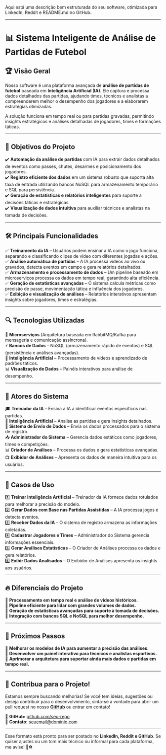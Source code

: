 Aqui está uma descrição bem estruturada do seu software, otimizada para LinkedIn, Reddit e README.md no GitHub.  

---

# 📊 **Sistema Inteligente de Análise de Partidas de Futebol**  

## 🏆 **Visão Geral**  
Nosso software é uma plataforma avançada de **análise de partidas de futebol** baseada em **Inteligência Artificial (IA)**. Ele captura e processa dados detalhados das partidas, ajudando times, técnicos e analistas a compreenderem melhor o desempenho dos jogadores e a elaborarem estratégias otimizadas.  

A solução funciona em tempo real ou para partidas gravadas, permitindo insights estratégicos e análises detalhadas de jogadores, times e formações táticas.  

---

## 🎯 **Objetivos do Projeto**  
✔️ **Automação da análise de partidas** com IA para extrair dados detalhados de eventos como passes, chutes, desarmes e posicionamento dos jogadores.  
✔️ **Registro eficiente dos dados** em um sistema robusto que suporta alta taxa de entrada utilizando bancos NoSQL para armazenamento temporário e SQL para persistência.  
✔️ **Geração de estatísticas e relatórios inteligentes** para suporte a decisões táticas e estratégicas.  
✔️ **Visualização de dados intuitiva** para auxiliar técnicos e analistas na tomada de decisões.  

---

## 🛠 **Principais Funcionalidades**  
✅ **Treinamento da IA** – Usuários podem ensinar a IA como o jogo funciona, separando e classificando clipes de vídeo com diferentes jogadas e ações.  
✅ **Análise automática de partidas** – A IA processa vídeos ao vivo ou gravados, detecta eventos em campo e gera relatórios detalhados.  
✅ **Armazenamento e processamento de dados** – Um pipeline baseado em microserviços processa os dados em tempo real, garantindo alta eficiência.  
✅ **Geração de estatísticas avançadas** – O sistema calcula métricas como precisão de passe, movimentação tática e influência dos jogadores.  
✅ **Exibição e visualização de análises** – Relatórios interativos apresentam insights sobre jogadores, times e estratégias.  

---

## 🔍 **Tecnologias Utilizadas**  
🚀 **Microserviços** (Arquitetura baseada em RabbitMQ/Kafka para mensageria e comunicação assíncrona).  
⚡ **Bancos de Dados** – NoSQL (armazenamento rápido de eventos) e SQL (persistência e análises avançadas).  
🤖 **Inteligência Artificial** – Processamento de vídeos e aprendizado de padrões táticos.  
📊 **Visualização de Dados** – Painéis interativos para análise de desempenho.  

---

## 👥 **Atores do Sistema**  
🎓 **Treinador da IA** – Ensina a IA a identificar eventos específicos nas partidas.  
🤖 **Inteligência Artificial** – Analisa as partidas e gera insights detalhados.  
📡 **Sistema de Envio de Dados** – Envia os dados processados para o sistema de registro.  
📥 **Administrador do Sistema** – Gerencia dados estáticos como jogadores, times e competições.  
📊 **Criador de Análises** – Processa os dados e gera estatísticas avançadas.  
📺 **Exibidor de Análises** – Apresenta os dados de maneira intuitiva para os usuários.  

---

## 🔗 **Casos de Uso**  
1️⃣ **Treinar Inteligência Artificial** – Treinador da IA fornece dados rotulados para melhorar a precisão do modelo.  
2️⃣ **Gerar Dados com Base nas Partidas Assistidas** – A IA processa jogos e detecta eventos.  
3️⃣ **Receber Dados da IA** – O sistema de registro armazena as informações coletadas.  
4️⃣ **Cadastrar Jogadores e Times** – Administrador do Sistema gerencia informações essenciais.  
5️⃣ **Gerar Análises Estatísticas** – O Criador de Análises processa os dados e gera relatórios.  
6️⃣ **Exibir Dados Analisados** – O Exibidor de Análises apresenta os insights aos usuários.  

---

## 🔥 **Diferenciais do Projeto**  
🔹 **Processamento em tempo real e análise de vídeos históricos.**  
🔹 **Pipeline eficiente para lidar com grandes volumes de dados.**  
🔹 **Geração de estatísticas avançadas para suporte à tomada de decisões.**  
🔹 **Integração com bancos SQL e NoSQL para melhor desempenho.**  

---

## 📌 **Próximos Passos**  
📌 **Melhorar os modelos de IA para aumentar a precisão das análises.**  
📌 **Desenvolver um painel interativo para técnicos e analistas esportivos.**  
📌 **Aprimorar a arquitetura para suportar ainda mais dados e partidas em tempo real.**  

---

## 🚀 **Contribua para o Projeto!**  
Estamos sempre buscando melhorias! Se você tem ideias, sugestões ou deseja contribuir para o desenvolvimento, sinta-se à vontade para abrir um pull request no nosso **[GitHub](#)** ou entrar em contato!  

🔗 **GitHub:** [github.com/seu-repo](#)  
📧 **Contato:** seuemail@dominio.com  

---

Esse formato está pronto para ser postado no **LinkedIn, Reddit e GitHub**. Se quiser ajustes ou um tom mais técnico ou informal para cada plataforma, me avise! 🚀⚽

